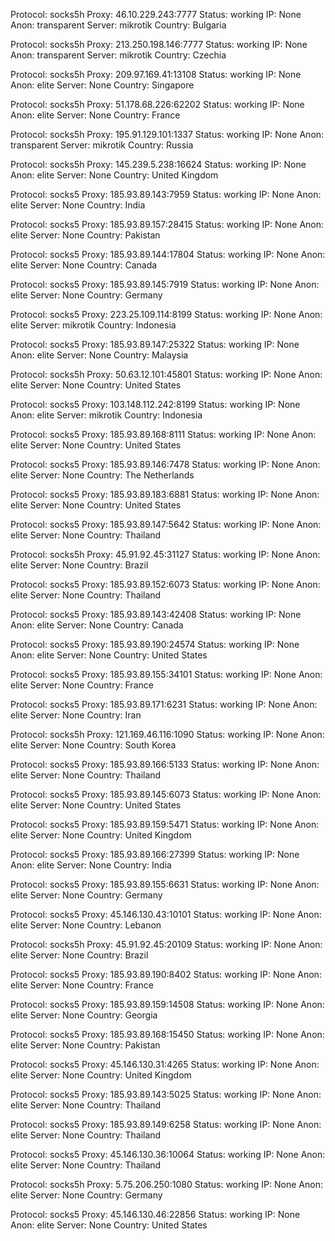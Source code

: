 Protocol: socks5h
Proxy: 46.10.229.243:7777
Status: working
IP: None
Anon: transparent
Server: mikrotik
Country: Bulgaria

Protocol: socks5h
Proxy: 213.250.198.146:7777
Status: working
IP: None
Anon: transparent
Server: mikrotik
Country: Czechia

Protocol: socks5h
Proxy: 209.97.169.41:13108
Status: working
IP: None
Anon: elite
Server: None
Country: Singapore

Protocol: socks5h
Proxy: 51.178.68.226:62202
Status: working
IP: None
Anon: elite
Server: None
Country: France

Protocol: socks5h
Proxy: 195.91.129.101:1337
Status: working
IP: None
Anon: transparent
Server: mikrotik
Country: Russia

Protocol: socks5h
Proxy: 145.239.5.238:16624
Status: working
IP: None
Anon: elite
Server: None
Country: United Kingdom

Protocol: socks5
Proxy: 185.93.89.143:7959
Status: working
IP: None
Anon: elite
Server: None
Country: India

Protocol: socks5
Proxy: 185.93.89.157:28415
Status: working
IP: None
Anon: elite
Server: None
Country: Pakistan

Protocol: socks5
Proxy: 185.93.89.144:17804
Status: working
IP: None
Anon: elite
Server: None
Country: Canada

Protocol: socks5
Proxy: 185.93.89.145:7919
Status: working
IP: None
Anon: elite
Server: None
Country: Germany

Protocol: socks5
Proxy: 223.25.109.114:8199
Status: working
IP: None
Anon: elite
Server: mikrotik
Country: Indonesia

Protocol: socks5
Proxy: 185.93.89.147:25322
Status: working
IP: None
Anon: elite
Server: None
Country: Malaysia

Protocol: socks5h
Proxy: 50.63.12.101:45801
Status: working
IP: None
Anon: elite
Server: None
Country: United States

Protocol: socks5
Proxy: 103.148.112.242:8199
Status: working
IP: None
Anon: elite
Server: mikrotik
Country: Indonesia

Protocol: socks5
Proxy: 185.93.89.168:8111
Status: working
IP: None
Anon: elite
Server: None
Country: United States

Protocol: socks5
Proxy: 185.93.89.146:7478
Status: working
IP: None
Anon: elite
Server: None
Country: The Netherlands

Protocol: socks5
Proxy: 185.93.89.183:6881
Status: working
IP: None
Anon: elite
Server: None
Country: United States

Protocol: socks5
Proxy: 185.93.89.147:5642
Status: working
IP: None
Anon: elite
Server: None
Country: Thailand

Protocol: socks5h
Proxy: 45.91.92.45:31127
Status: working
IP: None
Anon: elite
Server: None
Country: Brazil

Protocol: socks5
Proxy: 185.93.89.152:6073
Status: working
IP: None
Anon: elite
Server: None
Country: Thailand

Protocol: socks5
Proxy: 185.93.89.143:42408
Status: working
IP: None
Anon: elite
Server: None
Country: Canada

Protocol: socks5
Proxy: 185.93.89.190:24574
Status: working
IP: None
Anon: elite
Server: None
Country: United States

Protocol: socks5
Proxy: 185.93.89.155:34101
Status: working
IP: None
Anon: elite
Server: None
Country: France

Protocol: socks5
Proxy: 185.93.89.171:6231
Status: working
IP: None
Anon: elite
Server: None
Country: Iran

Protocol: socks5h
Proxy: 121.169.46.116:1090
Status: working
IP: None
Anon: elite
Server: None
Country: South Korea

Protocol: socks5
Proxy: 185.93.89.166:5133
Status: working
IP: None
Anon: elite
Server: None
Country: Thailand

Protocol: socks5
Proxy: 185.93.89.145:6073
Status: working
IP: None
Anon: elite
Server: None
Country: United States

Protocol: socks5
Proxy: 185.93.89.159:5471
Status: working
IP: None
Anon: elite
Server: None
Country: United Kingdom

Protocol: socks5
Proxy: 185.93.89.166:27399
Status: working
IP: None
Anon: elite
Server: None
Country: India

Protocol: socks5
Proxy: 185.93.89.155:6631
Status: working
IP: None
Anon: elite
Server: None
Country: Germany

Protocol: socks5
Proxy: 45.146.130.43:10101
Status: working
IP: None
Anon: elite
Server: None
Country: Lebanon

Protocol: socks5h
Proxy: 45.91.92.45:20109
Status: working
IP: None
Anon: elite
Server: None
Country: Brazil

Protocol: socks5
Proxy: 185.93.89.190:8402
Status: working
IP: None
Anon: elite
Server: None
Country: France

Protocol: socks5
Proxy: 185.93.89.159:14508
Status: working
IP: None
Anon: elite
Server: None
Country: Georgia

Protocol: socks5
Proxy: 185.93.89.168:15450
Status: working
IP: None
Anon: elite
Server: None
Country: Pakistan

Protocol: socks5
Proxy: 45.146.130.31:4265
Status: working
IP: None
Anon: elite
Server: None
Country: United Kingdom

Protocol: socks5
Proxy: 185.93.89.143:5025
Status: working
IP: None
Anon: elite
Server: None
Country: Thailand

Protocol: socks5
Proxy: 185.93.89.149:6258
Status: working
IP: None
Anon: elite
Server: None
Country: Thailand

Protocol: socks5
Proxy: 45.146.130.36:10064
Status: working
IP: None
Anon: elite
Server: None
Country: Thailand

Protocol: socks5h
Proxy: 5.75.206.250:1080
Status: working
IP: None
Anon: elite
Server: None
Country: Germany

Protocol: socks5
Proxy: 45.146.130.46:22856
Status: working
IP: None
Anon: elite
Server: None
Country: United States


